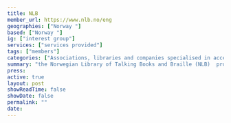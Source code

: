 ```yaml
---
title: NLB
member_url: https://www.nlb.no/eng
geographies: ["Norway "]
based: ["Norway "]
ig: ["interest group"] 
services: ["services provided"] 
tags: ["members"]
categories: ["Associations, libraries and companies specialised in accessibility services"]
summary: "the Norwegian Library of Talking Books and Braille (NLB)  produces and lends out talking books and braille books."
press:
active: true
layout: post
showReadTime: false
showDate: false
permalink: ""
date: 
---
```

